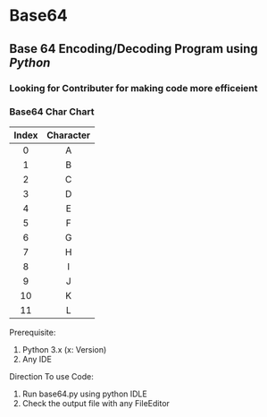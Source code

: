 # Base64
## Base 64 Encoding/Decoding Program using ***Python***

### Looking for Contributer for making code more efficeient 

### Base64 Char Chart
| Index | Character |
|:-----:|:---------:|
|   0   |      A    |
|   1   |      B    |
|   2   |      C    |
|   3   |      D    |
|   4   |      E    |
|   5   |      F    |
|   6   |      G    |
|   7   |      H    |
|   8   |      I    |
|   9   |      J    |
|   10  |      K    |
|   11  |      L    |

Prerequisite:
<ol>
<li>Python 3.x (x: Version)</li>
<li>Any IDE</li>
</ol>


 Direction To use Code:
 <ol>
 <li>Run base64.py using python IDLE </li>
 <li>Check the output file with any FileEditor</li>
</ol> 
